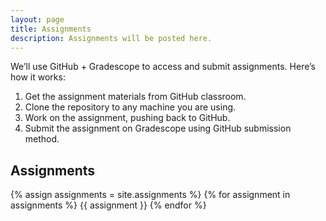 ```yaml
---
layout: page
title: Assignments
description: Assignments will be posted here.
---
```


We’ll use GitHub + Gradescope to access and submit assignments. Here’s how it works:

1. Get the assignment materials from GitHub classroom.
2. Clone the repository to any machine you are using.
3. Work on the assignment, pushing back to GitHub.
4. Submit the assignment on Gradescope using GitHub submission method.

## Assignments

{% assign assignments = site.assignments %}
{% for assignment in assignments %}
{{ assignment }}
{% endfor %}
